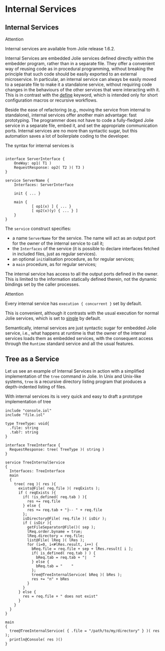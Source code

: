 # Internal Services

## Internal Services

Attention

Internal services are available from Jolie release 1.6.2.

Internal Services are embedded Jolie services defined directly within the embedder program, rather than in a separate file. They offer a convenient way of reusing code as in procedural programming, without breaking the principle that such code should be easily exported to an external microservice. In particular, an internal service can always be easily moved to a separate file to make it a standalone service, without requiring code changes in the behaviours of the other services that were interacting with it. This is in contrast with the [define](https://github.com/jolielang/docs/tree/de0bcc5b82206ed6be6cb78fa10f6068bbe5881c/documentation/basics/define.html) keyword, which is intended only for short configuration macros or recursive workflows.

Beside the ease of refactoring \(e.g., moving the service from internal to standalone\), internal services offer another main advantage: fast prototyping. The programmer does not have to code a fully-fledged Jolie service in a separate file, embed it, and set the appropriate communication ports. Internal services are no more than syntactic sugar, but this automation saves a lot of boilerplate coding to the developer.

The syntax for internal services is

```text

interface ServerInterface {
    OneWay: op1( T1 )
    RequestResponse: op2( T2 )( T3 )
}

service ServerName {
    Interfaces: ServerInterface

    init { ... }

    main {
            [ op1(x) ] { ... }
            [ op2(x)(y) { ... } ]
    }
}
```

The `service` construct specifies:

* a name `ServerName` for the service. The name will act as an output port for the owner of the internal service to call it;
* the `Interfaces` of the service \(it is possible to declare interfaces fetched in included files, just as regular services\).
* an optional `init`ialisation procedure, as for regular services;
* a `main` procedure, as for regular services;

The internal service has access to all the output ports defined in the owner. This is limited to the information statically defined therein, not the dynamic bindings set by the caller processes.

Attention

Every internal service has `execution { concurrent }` set by default.

 This is convenient, although it contrasts with the usual execution for normal Jolie services, which is set to [single](https://github.com/jolielang/docs/tree/de0bcc5b82206ed6be6cb78fa10f6068bbe5881c/documentation/basics/composing_statements.html#statement-execution-operators) by default.

Semantically, internal services are just syntactic sugar for embedded Jolie service, i.e., what happens at runtime is that the owner of the internal services loads them as embedded services, with the consequent access through the `Runtime` standard service and all the usual features.

## Tree as a Service

Let us see an example of Internal Services in action with a simplified implementation of the `tree` command in Jolie. In Unix and Unix-like systems, `tree` is a recursive directory listing program that produces a depth-indented listing of files.

With internal services its is very quick and easy to draft a prototype implementation of tree

```text
include "console.iol"
include "file.iol"

type TreeType: void{
  .file: string
  .tab?: string
}

interface TreeInterface {
  RequestResponse: tree( TreeType )( string )
}

service TreeInternalService
{
  Interfaces: TreeInterface
  main
  {
    tree( req )( res ){
      exists@File( req.file )( reqExists );
      if ( reqExists ){
        if( !is_defined( req.tab ) ){
          res += req.file
        } else {
          res += req.tab + "├-- " + req.file
        };
        isDirectory@File( req.file )( isDir );
        if ( isDir ){
          getFileSeparator@File()( sep );
          lReq.order.byname = true;
          lReq.directory = req.file;
          list@File( lReq )( lRes );
          for (i=0, i<#lRes.result, i++) {
            bReq.file = req.file + sep + lRes.result[ i ];
            if( is_defined( req.tab ) ) {
              bReq.tab = req.tab + "|   "
            } else {
              bReq.tab = "    "
            };
            tree@TreeInternalService( bReq )( bRes );
            res += "n" + bRes
          }
        }
      } else {
        res = req.file + " does not exist"
      }
    }
  }
}

main
{
  tree@TreeInternalService( { .file = "/path/to/my/directory" } )( res );
  println@Console( res )()
}
```

